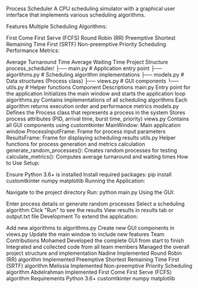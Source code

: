 Process Scheduler
A CPU scheduling simulator with a graphical user interface that implements various scheduling algorithms.

Features
Multiple Scheduling Algorithms:

First Come First Serve (FCFS)
Round Robin (RR)
Preemptive Shortest Remaining Time First (SRTF)
Non-preemptive Priority Scheduling
Performance Metrics:

Average Turnaround Time
Average Waiting Time
Project Structure
process_scheduler/
├── main.py          # Application entry point
├── algorithms.py    # Scheduling algorithm implementations
├── models.py        # Data structures (Process class)
├── views.py         # GUI components
└── utils.py         # Helper functions
Component Descriptions
main.py
Entry point for the application
Initializes the main window and starts the application loop
algorithms.py
Contains implementations of all scheduling algorithms
Each algorithm returns execution order and performance metrics
models.py
Defines the Process class that represents a process in the system
Stores process attributes (PID, arrival time, burst time, priority)
views.py
Contains all GUI components using customtkinter
MainWindow: Main application window
ProcessInputFrame: Frame for process input parameters
ResultsFrame: Frame for displaying scheduling results
utils.py
Helper functions for process generation and metrics calculation
generate_random_processes(): Creates random processes for testing
calculate_metrics(): Computes average turnaround and waiting times
How to Use
Setup:

Ensure Python 3.6+ is installed
Install required packages: pip install customtkinter numpy matplotlib
Running the Application:

Navigate to the project directory
Run: python main.py
Using the GUI:

Enter process details or generate random processes
Select a scheduling algorithm
Click "Run" to see the results
View results in results tab or output.txt file
Development
To extend the application:

Add new algorithms to algorithms.py
Create new GUI components in views.py
Update the main window to include new features
Team Contributions
Mohamed
Developed the complete GUI from start to finish
Integrated and collected code from all team members
Managed the overall project structure and implementation
Nadine
Implemented Round Robin (RR) algorithm
Implemented Preemptive Shortest Remaining Time First (SRTF) algorithm
Melissia
Implemented Non-preemptive Priority Scheduling algorithm
Abdelrahman
Implemented First Come First Serve (FCFS) algorithm
Requirements
Python 3.6+
customtkinter
numpy
matplotlib
